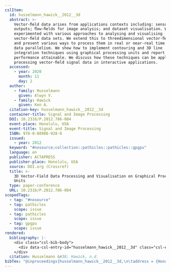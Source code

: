 ```yaml
---
cslItem:
  id: husselmann_hawick__2012__3d
  abstract: >-
    Vector-ﬁeld data arises from applications contexts including: sensor
    outputs; ﬂow-ﬁelds for image analysis; and dataset visualisation. We have
    experimented with various approaches to analysing and visualising
    vector-ﬁeld data sets. We extend this to threedimensional vector-ﬁeld data
    and present various ways to process them in real or near-real time using
    data parallelism. We show how to implement contouring and 3D line
    integration techniques using graphical processing units and report on the
    performance attainable. We discuss how these techniques can be applied in
    processing vector-ﬁeld signal data in interactive applications.
  accessed:
    - year: 2020
      month: 11
      day: 2
  author:
    - family: Husselmann
      given: Alwyn V.
    - family: Hawick
      given: Ken A.
  citation-key: husselmann_hawick__2012__3d
  container-title: Signal and Image Processing
  DOI: 10.2316/P.2012.786-084
  event-place: Honolulu, USA
  event-title: Signal and Image Processing
  ISBN: 978-0-88986-928-8
  issued:
    - year: 2012
  keyword: "#nosource;collection::pathicles::pathicles::gpgpu"
  language: en
  publisher: ACTAPRESS
  publisher-place: Honolulu, USA
  source: DOI.org (Crossref)
  title: >-
    3D Vector-Field Data Processing and Visualisation on Graphical Processing
    Units
  type: paper-conference
  URL: 10.2316/P.2012.786-084
scopedTags:
  - tag: "#nosource"
  - tag: pathicles
    scope: issue
  - tag: pathicles
    scope: issue
  - tag: gpgpu
    scope: issue
rendered:
  bibliography: |-
    <div class="csl-bib-body">
      <div data-csl-entry-id="husselmann_hawick__2012__3d" class="csl-entry">Husselmann, A. V., &#38; Hawick, K. A. n.d.. 3D Vector-Field Data Processing and Visualisation on Graphical Processing Units. <i>Signal and Image Processing</i>. Signal and Image Processing, Honolulu, USA. https://doi.org/10.2316/P.2012.786-084</div>
    </div>
  citation: Husselmann &#38; Hawick, n.d.
bibTex: "@inproceedings{husselmann_hawick__2012__3d,\n\taddress = {Honolulu, USA},\n\tauthor = {Husselmann, Alwyn V. and Hawick, Ken A.},\n\tbooktitle = {Signal and {Image} {Processing}},\n\torganization = {ACTAPRESS},\n\ttitle = {3D {Vector}-{Field} {Data} {Processing} and {Visualisation} on {Graphical} {Processing} {Units}},\n}\n\n"
---
```


